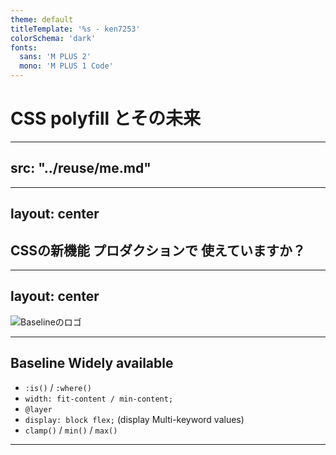 ```yaml
---
theme: default
titleTemplate: '%s - ken7253'
colorSchema: 'dark'
fonts:
  sans: 'M PLUS 2'
  mono: 'M PLUS 1 Code'
---
```


# CSS polyfill とその未来

<!--
前回のmegroesが終わって2次会的なところに行った時にちょうどこの話をしてたんですよね。
なんでCSSにpolyfillが無いのかとかあったらいいのにねとか。
それからしばらくして、いろいろなきっかけもあり調べる機会があったのでお話させていただこうと思います。
というわけでCSS polyfillについて話します。よろしくお願いします。
-->

---
src: "../reuse/me.md"
---

---
layout: center
---

## CSSの新機能 **プロダクションで** 使えていますか？

<!--
はい本題です、みなさんCSSの最新機能はプロダクション環境で使えてますか？
まあやんごとなき理由っで難しいってこともありますが最近は良い基準がありますよね。
-->

---
layout: center
---

![Baselineのロゴ](/img/baseline-wordmark.png)

<!--
はいBaselineです。
-->

---

## Baseline Widely available

- `:is()` / `:where()`
- `width: fit-content / min-content;`
- `@layer`
- `display: block flex;` (display Multi-keyword values)
- `clamp()` / `min()` / `max()`

<!--
Baselineではこれだけの機能がWidely availableとして広く使えるものとして定義されています。
まあただこれはあくまで指標を提示してくれるのであって使えなかった機能を使えるようにはしてくれません。
-->

---

<div style="display: flex; algin-self: center; justify-content: center; height: 100%; padding: 64px; gap: 32px;">
<img src="/img/js-logo.png" alt="">
<img src="/img/ts-logo-512.png" alt="">
</div>

<!--
一方で（自分は）JSを書くとき互換性をあまり気にしたことは無いです、それはなぜでしょうか？
-->

---

<div style="display: flex; height: 25%; padding: 8px; gap: 8px;">
<img src="/img/js-logo.png" alt="">
<img src="/img/ts-logo-512.png" alt="">
</div>

- 構文のトランスパイル
  - typescript / babel
- 組み込みオブジェクトのサポート
  - core-js / promise-polyfill
- 利用できないAPIの制限
  - @eslint/compat / typescript(lib option)

<!--
JSを生で書くというのは最近はめっきり減ってきて、トランスパイルやバンドルの処理を挟むことが多くなってきていますね。
そのような中でTSがダウンレベリングをしてくれたり、core-jsのpolyfillを自動的に入れてくれたりとかそういうことが行われていて、使えない機能を静的解析で弾いてくれるたりして（正しく環境構築していれば）JSは互換性を気にするコストというのは殆ど無いというのが現実じゃないかなと思います。
-->

---

<img src="/img/css.svg" style="height: 25%; padding:8px;" alt="">

- 構文のトランスパイル
  - post-css plugins / Sass
- プロパティのサポート
  - ❌️ => polyfillが必要
- 利用できないAPIの制限
  - stylelint-browser-compat

<!--
一方でCSSはどうでしょうか？古くはCSS変数や:hasなどがpost-cssのプラグインやSass等で提供されていましたがこれはトランスパイルであり対応範囲には限界があります。
静的解析でエラーを出してくれるのはありますがランタイム上（ブラウザ）の動的な処理を補完してくれるわけではありません。
-->

---
layout: section
---

## なぜCSSのPolyfillは実現が難しいのか

<!--
はい、前提の共有は終わったのでなぜCSSのPolyfillは実現が難しいのか考えていきましょう。
-->

---

### なぜCSSのPolyfillは実現が難しいのか

`new-feater`という新しいプロパティのpolyfillを作ることを考えます。

```css{3}
:root {
  display: block flex;
  new-feater: inherit;
}
```

<!--
例として新しいプロパティ`new-feater`のpolyfillを作ることを考えます。
この時CSSというのはまず、未知のプロパティを無視しますね。
-->

---

### なぜCSSのPolyfillは実現が難しいのか

```mermaid
graph LR;
  A[CSS]-- string -->B[CSS parser]
  B -- CSSOM -->C[Layout tree]
  D[HTML] -- string -->E[HTML parser]
  E -- DOM --> C
  C -->F[Painting]
```

<!--
そうするとまずはこの図のCSS parserに介入できるようになれればよさそうって感じです。
HTMLのpolyfillはWCで作られてたりするのでcustomElementRegistryみたいに事前に登録しておくとかでもいいかもしれません。
-->

---

### なぜCSSのPolyfillは実現が難しいのか

```mermaid
graph LR;
  A[CSS]-- string -->B[CSS parser]
  A -- string --> G[Custom parser]
  G -- CSSOM --> C
  B -- CSSOM --> C[Layout tree]
  D[HTML] -- string -->E[HTML parser]
  E -- DOM --> C
  C --> F[Painting]
```

- 特定の`keyword`や`selector`/一部の`at-rule`の拡張が可能になりそう。
- ただこれだけではLayoutなどには関与できない。

<!--
はいじゃあCSS Parserに介入（フック）できたら、処理をJS側に移譲して色々出来そうですね。
独自のセレクターとかも作れそうだし、独自のアットルールとかも作れそうな気がします。
ただこれだけだとレイアウトとかに介入するのは厳しいかもしれません。
-->

---

### なぜCSSのPolyfillは実現が難しいのか

```mermaid
graph LR;
  A[CSS]-- string -->B[CSS parser]
  A -- string --> G[Custom parser]
  B -- CSSOM --> C[Layout tree]
  D[HTML] -- string -->E[HTML parser]
  E -- DOM --> C
  E -- DOM --> H[Custom Painting?]
  G --> H
  C --> F[Painting]
  F --> H
```

<!--
というわけで次にカスタムペインティングとでも言いましょうか、レンダリングに関与できるAPIがあるといいですね。
そうするとかなりCSS polyfillというのは現実的になってくるんじゃないかなと思っています。
なんかそういうAPIあったらいいな…無いかな…
-->

---

![Brian KardellのブログHoudini Re-Revistedを撮影したスクリーンショット](/img/bkardell.com_blog_HoudiniReRe.html.png)

<!--
というわけで自分がこれを調べるきっかけになった記事があるのでぜひ読んでほしいという話でした。
Houdiniが再始動することに心躍らせながらいきていこうかなと思います。
ちょっとここではかなり雑な説明しか出来なかったので興味がある人は後で話しかけてください！ありがとうございました！！
-->
